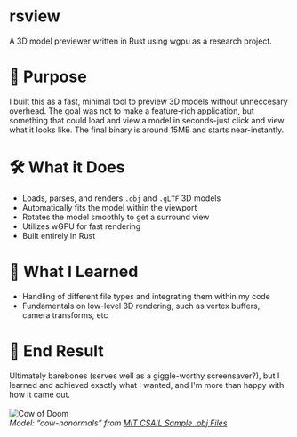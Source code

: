 # rsview
A 3D model previewer written in Rust using wgpu as a research project.  

# 🧠 Purpose
I built this as a fast, minimal tool to preview 3D models without unneccesary overhead. The goal was not to make a feature-rich application, but something that could load and view a model in seconds-just click and view what it looks like. The final binary is around 15MB and starts near-instantly. 

# 🛠️ What it Does
* Loads, parses, and renders `.obj` and `.gLTF` 3D models
* Automatically fits the model within the viewport
* Rotates the model smoothly to get a surround view
* Utilizes wGPU for fast rendering
* Built entirely in Rust

# 📝 What I Learned
* Handling of different file types and integrating them within my code
* Fundamentals on low-level 3D rendering, such as vertex buffers, camera transforms, etc

# 🎯 End Result
Ultimately barebones (serves well as a giggle-worthy screensaver?), but I learned and achieved exactly what I wanted, and I'm more than happy with how it came out.  
<br>
![Cow of Doom](https://imgur.com/cTIw9jz.gif)  
*Model: “cow-nonormals” from [MIT CSAIL Sample .obj Files](https://groups.csail.mit.edu/graphics/classes/6.837/F03/models/cow-nonormals.obj)*

